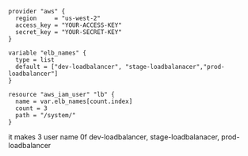 ```
provider "aws" {
  region     = "us-west-2"
  access_key = "YOUR-ACCESS-KEY"
  secret_key = "YOUR-SECRET-KEY"
}

variable "elb_names" {
  type = list
  default = ["dev-loadbalancer", "stage-loadbalanacer","prod-loadbalancer"]
}

resource "aws_iam_user" "lb" {
  name = var.elb_names[count.index]
  count = 3
  path = "/system/"
}
```
it makes 3 user name 0f dev-loadbalancer,  stage-loadbalanacer, prod-loadbalancer
